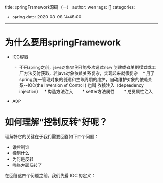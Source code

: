 title: springFramework源码（一）
author: wen
tags: []
categories:
  - spring
date: 2020-08-08 14:45:00
---
# 为什么要用springFramework
* IOC容器

	* 不用spring之前，java对象实例可能多次通过new 创建或者单例模式或工厂方法反射获取，若java对象依赖关系复杂，实现起来就很复杂
    * 用了spring,统一管理对象的创建和生命周期的维护，自动维护对象的依赖关系--IOC(the Inversion of Control ) 也叫 依赖注入（dependency injection）
    	* 构造方法注入
        * setter方法属性
        * 成员属性注入
 * AOP       
  
        
# 如何理解“控制反转”好呢？
 
 理解好它的关键在于我们需要回答如下四个问题：

* 谁控制谁
* 控制什么
* 为何是反转
* 哪些方面反转了

在回答这四个问题之前，我们先看 IOC 的定义：
```

```
